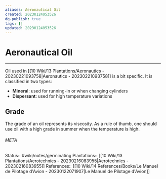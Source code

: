 ```yaml
---
aliases: Aeronautical Oil
created: 20230124053526
dg-publish: true
tags: []
updated: 20230124053526
---
```

# Aeronautical Oil
---
Oil used in [[10 Wiki/13 Plantations/Aeronautics - 20230221093758\|Aeronautics - 20230221093758]] is a bit specific. It is classified in two types:
- **Mineral**: used for running-in or when changing cylinders
- **Dispersant**: used for high temperature variations

## Grade
The grade of an oil represents its viscosity. As a rule of thumb, one should use oil with a high grade in summer when the temperature is high.



###### META
Status:: #wiki/notes/germinating 
Plantations:: [[10 Wiki/13 Plantations/Aerotechnics - 20230216083955\|Aerotechnics - 20230216083955]]
References:: [[10 Wiki/14 References/Books/Le Manuel de Pilotage d'Avion - 20230122071907\|Le Manuel de Pilotage d'Avion]]
